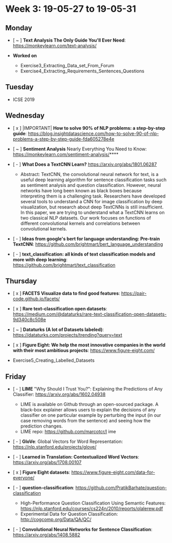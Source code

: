 # Week 3: 19-05-27 to 19-05-31

## Monday

- [ ~ ] **Text Analysis The Only Guide You'll Ever Need**: https://monkeylearn.com/text-analysis/

- **Worked on**
  - Exercise3_Extracting_Data_set_From_Forum
  - Exercise4_Extracting_Requirements_Sentences_Questions

## Tuesday

- ICSE 2019
  
## Wednesday

- [ x ] |IMPORTANT| **­How to solve 90% of NLP problems: a step-by-step guide**: https://blog.insightdatascience.com/how-to-solve-90-of-nlp-problems-a-step-by-step-guide-fda605278e4e

- [ ~ ] **Sentiment Analysis**
Nearly Everything You Need to Know: https://monkeylearn.com/sentiment-analysis/****

- [ - ] **What Does a TextCNN Learn?** https://arxiv.org/abs/1801.06287
  - Abstract: TextCNN, the convolutional neural network for text, is a useful deep learning algorithm for sentence classification tasks such as sentiment analysis and question classification. However, neural networks have long been known as black boxes because interpreting them is a challenging task. Researchers have developed several tools to understand a CNN for image classification by deep visualization, but research about deep TextCNNs is still insufficient. In this paper, we are trying to understand what a TextCNN learns on two classical NLP datasets. Our work focuses on functions of different convolutional kernels and correlations between convolutional kernels.

- [ - ] **Ideas from google's bert for language understanding: Pre-train TextCNN**: https://github.com/brightmart/bert_language_understanding

- [ - ] **text_classification: all kinds of text classification models and more with deep learning**: https://github.com/brightmart/text_classification

## Thursday

- [ x ]  **FACETS Visualize data to find good features**: https://pair-code.github.io/facets/

- [ x ]  **Rare text-classification open datasets**: https://medium.com/@dataturks/rare-text-classification-open-datasets-9d340c8c508e

- [ ~ ] **Dataturks (A lot of Datasets labeled)**: https://dataturks.com/projects/trending?query=text

- [ x ]  **Figure Eight: We help the most innovative companies in the world with their most ambitious projects**: https://www.figure-eight.com/

- Exercise5_Creating_Labelled_Datasets

## Friday

- [ - ]  **LIME**  "Why Should I Trust You?": Explaining the Predictions of Any Classifier: https://arxiv.org/abs/1602.04938
  - LIME is available on Github through an open-sourced package. A black-box explainer allows users to explain the decisions of any classifier on one particular example by perturbing the input (in our case removing words from the sentence) and seeing how the prediction changes.
  - LIME repo: https://github.com/marcotcr/l ime

- [ - ] **GloVe**: Global Vectors for Word Representation: https://nlp.stanford.edu/projects/glove/

- [ - ] **Learned in Translation: Contextualized Word Vectors**: https://arxiv.org/abs/1708.00107

- [ x ] **Figure Eight datasets**: https://www.figure-eight.com/data-for-everyone/

- [ - ] **question-classification**: https://github.com/PratikBarhate/question-classification
  - High-Performance Question Classification Using Semantic Features: https://nlp.stanford.edu/courses/cs224n/2010/reports/olalerew.pdf
  - Experimental Data for Question Classification: http://cogcomp.org/Data/QA/QC/

- [ - ] **Convolutional Neural Networks for Sentence Classification**: https://arxiv.org/abs/1408.5882
